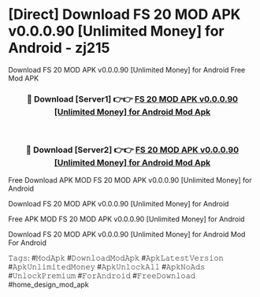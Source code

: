 # [Direct] Download FS 20 MOD APK v0.0.0.90 [Unlimited Money] for Android - zj215
Download FS 20 MOD APK v0.0.0.90 [Unlimited Money] for Android Free Mod APK

<div align="center">
<h3>🔴 Download [Server1] 👉👉 <a href="https://apk-comot.site?title=FS_20_MOD_APK_v0.0.0.90_[Unlimited_Money]_for_Android">FS 20 MOD APK v0.0.0.90 [Unlimited Money] for Android Mod Apk</a></h3><br>

<h3>🔴 Download [Server2] 👉👉 <a href="https://apk-comot.site?title=FS_20_MOD_APK_v0.0.0.90_[Unlimited_Money]_for_Android">FS 20 MOD APK v0.0.0.90 [Unlimited Money] for Android Mod Apk</a></h3>
</div>


Free Download APK MOD FS 20 MOD APK v0.0.0.90 [Unlimited Money] for Android

Download FS 20 MOD APK v0.0.0.90 [Unlimited Money] for Android 

Free APK MOD FS 20 MOD APK v0.0.0.90 [Unlimited Money] for Android 

Download FS 20 MOD APK v0.0.0.90 [Unlimited Money] for Android Mod For Android

𝚃𝚊𝚐𝚜: #𝙼𝚘𝚍𝙰𝚙𝚔 #𝙳𝚘𝚠𝚗𝚕𝚘𝚊𝚍𝙼𝚘𝚍𝙰𝚙𝚔 #𝙰𝚙𝚔𝙻𝚊𝚝𝚎𝚜𝚝𝚅𝚎𝚛𝚜𝚒𝚘𝚗 #𝙰𝚙𝚔𝚄𝚗𝚕𝚒𝚖𝚒𝚝𝚎𝚍𝙼𝚘𝚗𝚎𝚢 #𝙰𝚙𝚔𝚄𝚗𝚕𝚘𝚌𝚔𝙰𝚕𝚕 #𝙰𝚙𝚔𝙽𝚘𝙰𝚍𝚜 #𝚄𝚗𝚕𝚘𝚌𝚔𝙿𝚛𝚎𝚖𝚒𝚞𝚖 #𝙵𝚘𝚛𝙰𝚗𝚍𝚛𝚘𝚒𝚍 #𝙵𝚛𝚎𝚎𝙳𝚘𝚠𝚗𝚕𝚘𝚊𝚍 #home_design_mod_apk